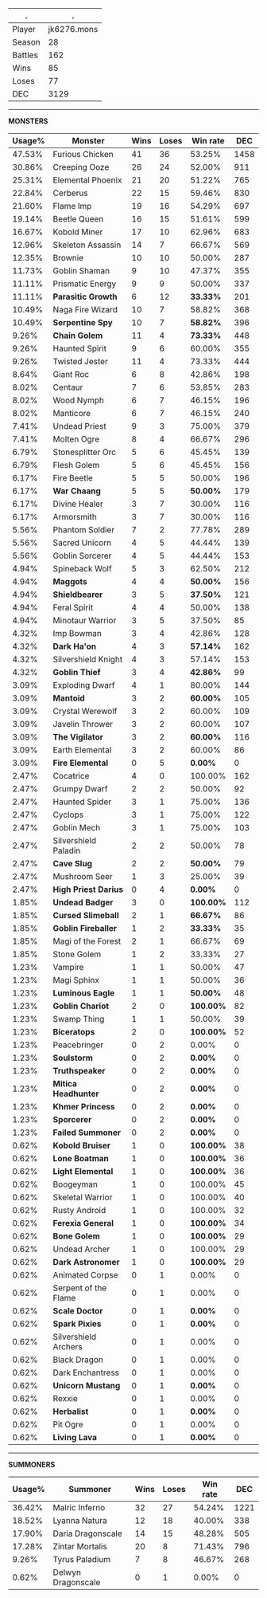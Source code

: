 .|.
|-|-
Player|jk6276.mons
Season|28
Battles|162
Wins|85
Loses|77
DEC|3129

---
**MONSTERS**

Usage%|Monster|Wins|Loses|Win rate|DEC|
-|-|-|-|-|-|
47.53%|Furious Chicken|41|36|53.25%|1458|
30.86%|Creeping Ooze|26|24|52.00%|911|
25.31%|Elemental Phoenix|21|20|51.22%|765|
22.84%|Cerberus|22|15|59.46%|830|
21.60%|Flame Imp|19|16|54.29%|697|
19.14%|Beetle Queen|16|15|51.61%|599|
16.67%|Kobold Miner|17|10|62.96%|683|
12.96%|Skeleton Assassin|14|7|66.67%|569|
12.35%|Brownie|10|10|50.00%|287|
11.73%|Goblin Shaman|9|10|47.37%|355|
11.11%|Prismatic Energy|9|9|50.00%|337|
11.11%|**Parasitic Growth**|6|12|**33.33%**|201|
10.49%|Naga Fire Wizard|10|7|58.82%|368|
10.49%|**Serpentine Spy**|10|7|**58.82%**|396|
9.26%|**Chain Golem**|11|4|**73.33%**|448|
9.26%|Haunted Spirit|9|6|60.00%|355|
9.26%|Twisted Jester|11|4|73.33%|444|
8.64%|Giant Roc|6|8|42.86%|198|
8.02%|Centaur|7|6|53.85%|283|
8.02%|Wood Nymph|6|7|46.15%|196|
8.02%|Manticore|6|7|46.15%|240|
7.41%|Undead Priest|9|3|75.00%|379|
7.41%|Molten Ogre|8|4|66.67%|296|
6.79%|Stonesplitter Orc|5|6|45.45%|139|
6.79%|Flesh Golem|5|6|45.45%|156|
6.17%|Fire Beetle|5|5|50.00%|196|
6.17%|**War Chaang**|5|5|**50.00%**|179|
6.17%|Divine Healer|3|7|30.00%|116|
6.17%|Armorsmith|3|7|30.00%|116|
5.56%|Phantom Soldier|7|2|77.78%|289|
5.56%|Sacred Unicorn|4|5|44.44%|139|
5.56%|Goblin Sorcerer|4|5|44.44%|153|
4.94%|Spineback Wolf|5|3|62.50%|212|
4.94%|**Maggots**|4|4|**50.00%**|156|
4.94%|**Shieldbearer**|3|5|**37.50%**|121|
4.94%|Feral Spirit|4|4|50.00%|138|
4.94%|Minotaur Warrior|3|5|37.50%|85|
4.32%|Imp Bowman|3|4|42.86%|128|
4.32%|**Dark Ha'on**|4|3|**57.14%**|162|
4.32%|Silvershield Knight|4|3|57.14%|153|
4.32%|**Goblin Thief**|3|4|**42.86%**|99|
3.09%|Exploding Dwarf|4|1|80.00%|144|
3.09%|**Mantoid**|3|2|**60.00%**|105|
3.09%|Crystal Werewolf|3|2|60.00%|109|
3.09%|Javelin Thrower|3|2|60.00%|107|
3.09%|**The Vigilator**|3|2|**60.00%**|116|
3.09%|Earth Elemental|3|2|60.00%|86|
3.09%|**Fire Elemental**|0|5|**0.00%**|0|
2.47%|Cocatrice|4|0|100.00%|162|
2.47%|Grumpy Dwarf|2|2|50.00%|92|
2.47%|Haunted Spider|3|1|75.00%|136|
2.47%|Cyclops|3|1|75.00%|122|
2.47%|Goblin Mech|3|1|75.00%|103|
2.47%|Silvershield Paladin|2|2|50.00%|78|
2.47%|**Cave Slug**|2|2|**50.00%**|79|
2.47%|Mushroom Seer|1|3|25.00%|39|
2.47%|**High Priest Darius**|0|4|**0.00%**|0|
1.85%|**Undead Badger**|3|0|**100.00%**|112|
1.85%|**Cursed Slimeball**|2|1|**66.67%**|86|
1.85%|**Goblin Fireballer**|1|2|**33.33%**|35|
1.85%|Magi of the Forest|2|1|66.67%|69|
1.85%|Stone Golem|1|2|33.33%|27|
1.23%|Vampire|1|1|50.00%|47|
1.23%|Magi Sphinx|1|1|50.00%|36|
1.23%|**Luminous Eagle**|1|1|**50.00%**|48|
1.23%|**Goblin Chariot**|2|0|**100.00%**|82|
1.23%|Swamp Thing|1|1|50.00%|39|
1.23%|**Biceratops**|2|0|**100.00%**|52|
1.23%|Peacebringer|0|2|0.00%|0|
1.23%|**Soulstorm**|0|2|**0.00%**|0|
1.23%|**Truthspeaker**|0|2|**0.00%**|0|
1.23%|**Mitica Headhunter**|0|2|**0.00%**|0|
1.23%|**Khmer Princess**|0|2|**0.00%**|0|
1.23%|**Sporcerer**|0|2|**0.00%**|0|
1.23%|**Failed Summoner**|0|2|**0.00%**|0|
0.62%|**Kobold Bruiser**|1|0|**100.00%**|38|
0.62%|**Lone Boatman**|1|0|**100.00%**|36|
0.62%|**Light Elemental**|1|0|**100.00%**|36|
0.62%|Boogeyman|1|0|100.00%|45|
0.62%|Skeletal Warrior|1|0|100.00%|40|
0.62%|Rusty Android|1|0|100.00%|32|
0.62%|**Ferexia General**|1|0|**100.00%**|34|
0.62%|**Bone Golem**|1|0|**100.00%**|29|
0.62%|Undead Archer|1|0|100.00%|29|
0.62%|**Dark Astronomer**|1|0|**100.00%**|29|
0.62%|Animated Corpse|0|1|0.00%|0|
0.62%|Serpent of the Flame|0|1|0.00%|0|
0.62%|**Scale Doctor**|0|1|**0.00%**|0|
0.62%|**Spark Pixies**|0|1|**0.00%**|0|
0.62%|Silvershield Archers|0|1|0.00%|0|
0.62%|Black Dragon|0|1|0.00%|0|
0.62%|Dark Enchantress|0|1|0.00%|0|
0.62%|**Unicorn Mustang**|0|1|**0.00%**|0|
0.62%|Rexxie|0|1|0.00%|0|
0.62%|**Herbalist**|0|1|**0.00%**|0|
0.62%|Pit Ogre|0|1|0.00%|0|
0.62%|**Living Lava**|0|1|**0.00%**|0|

---
**SUMMONERS**

Usage%|Summoner|Wins|Loses|Win rate|DEC|
-|-|-|-|-|-|
36.42%|Malric Inferno|32|27|54.24%|1221|
18.52%|Lyanna Natura|12|18|40.00%|338|
17.90%|Daria Dragonscale|14|15|48.28%|505|
17.28%|Zintar Mortalis|20|8|71.43%|796|
9.26%|Tyrus Paladium|7|8|46.67%|268|
0.62%|Delwyn Dragonscale|0|1|0.00%|0|
